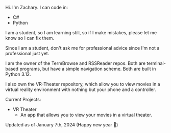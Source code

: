Hi. I'm Zachary. I can code in:
- C#
- Python

I am a student, so I am learning still, so if I make mistakes, please let me know so I can fix them.

Since I am a student, don't ask me for professional advice since I'm not a professional just yet.

I am the owner of the TermBrowse and RSSReader repos. Both are terminal-based programs, but have a simple navigation scheme. Both are built in Python 3.12.

I also own the VR-Theater repository, which allow you to view movies in a virtual reality environment with nothing but your phone and a controller.

Current Projects:
- VR Theater
  - An app that allows you to view your movies in a virtual theater.

Updated as of January 7th, 2024 (Happy new year 🎉)
